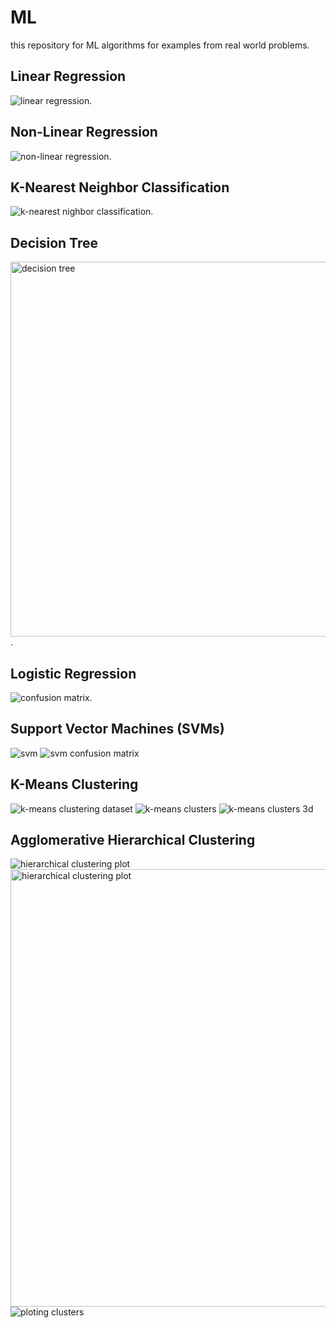 # ML
this repository for ML algorithms for examples from  real world problems.
## Linear Regression
<img src='https://user-images.githubusercontent.com/72823374/124914792-af37ab80-dfe8-11eb-959c-fce93aea2e48.png' alt='linear regression'/>.
## Non-Linear Regression
<img src='https://user-images.githubusercontent.com/72823374/124914916-d0989780-dfe8-11eb-9fd8-8b066e072846.png' alt='non-linear regression' />.
## K-Nearest Neighbor Classification
<img src='https://user-images.githubusercontent.com/72823374/124939567-20835880-e001-11eb-8802-d205b24ecc9d.png' alt='k-nearest nighbor classification'/>.
## Decision Tree
<img src='https://user-images.githubusercontent.com/72823374/125079799-ef1b9300-e0bb-11eb-9a06-922965956372.png' width="600px" object-fit="contain" alt='decision tree' />.
## Logistic Regression
<img src='https://user-images.githubusercontent.com/72823374/125107250-7840c300-e0d8-11eb-87c3-6d434ae3238a.png' alt='confusion matrix' />.
## Support Vector Machines (SVMs)
<img src='https://user-images.githubusercontent.com/72823374/125166106-f1502100-e191-11eb-8168-83e6390c6591.png' alt='svm' />
<img src="https://user-images.githubusercontent.com/72823374/125166120-05941e00-e192-11eb-9508-868a2d26d7b8.png" alt="svm confusion matrix" />

## K-Means Clustering
<img src="https://user-images.githubusercontent.com/72823374/125203408-1fa42e00-e270-11eb-9b38-529e30589953.png" alt="k-means clustering dataset" />
<img src="https://user-images.githubusercontent.com/72823374/125203436-39de0c00-e270-11eb-9d5e-e94faa2d35f4.png" alt="k-means clusters" />
<img src="https://user-images.githubusercontent.com/72823374/125203464-5aa66180-e270-11eb-8dcc-19b43c773d34.png" alt="k-means clusters 3d" />

## Agglomerative Hierarchical Clustering
<img src="https://user-images.githubusercontent.com/72823374/125212594-6dd42400-e2a6-11eb-9026-c57ac76ef47d.png" alt="hierarchical clustering plot" />
<img src="https://user-images.githubusercontent.com/72823374/125212711-39ad3300-e2a7-11eb-9620-7c15d02f1d6f.png" width="700px" object-fit="contain" alt="hierarchical clustering plot" />
<img src="https://user-images.githubusercontent.com/72823374/125212675-fd79d280-e2a6-11eb-835d-1986e6b10ffa.png" alt="ploting clusters" />
